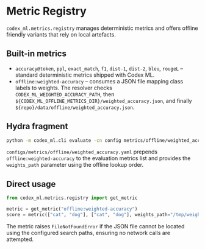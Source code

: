 # Metric Registry

`codex_ml.metrics.registry` manages deterministic metrics and offers offline
friendly variants that rely on local artefacts.

## Built-in metrics

- `accuracy@token`, `ppl`, `exact_match`, `f1`, `dist-1`, `dist-2`, `bleu`,
  `rougeL` – standard deterministic metrics shipped with Codex ML.
- `offline:weighted-accuracy` – consumes a JSON file mapping class labels to
  weights. The resolver checks `CODEX_ML_WEIGHTED_ACCURACY_PATH`, then
  `${CODEX_ML_OFFLINE_METRICS_DIR}/weighted_accuracy.json`, and finally
  `${repo}/data/offline/weighted_accuracy.json`.

## Hydra fragment

```bash
python -m codex_ml.cli evaluate -cn config metrics/offline/weighted_accuracy
```
`configs/metrics/offline/weighted_accuracy.yaml` prepends
`offline:weighted-accuracy` to the evaluation metrics list and provides the
`weights_path` parameter using the offline lookup order.

## Direct usage

```python
from codex_ml.metrics.registry import get_metric

metric = get_metric("offline:weighted-accuracy")
score = metric(["cat", "dog"], ["cat", "dog"], weights_path="/tmp/weights.json")
```
The metric raises `FileNotFoundError` if the JSON file cannot be located using
the configured search paths, ensuring no network calls are attempted.
